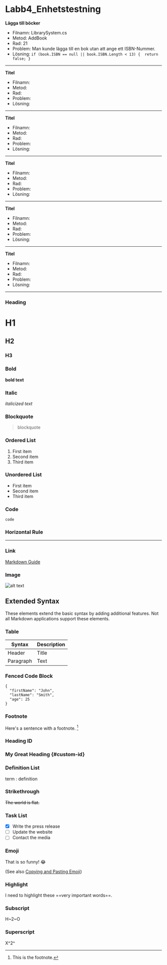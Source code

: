 # Labb4_Enhetstestning

**Lägga till böcker**
- Filnamn: LibrarySystem.cs
- Metod: AddBook
- Rad: 21
- Problem: Man kunde lägga till en bok utan att ange ett ISBN-Nummer.
- Lösning:
  `
  if (book.ISBN == null || book.ISBN.Length < 13)
{ 
    return false;
}
  `
---
**Titel**
- Filnamn:
- Metod:
- Rad: 
- Problem:
- Lösning:
---

**Titel**
- Filnamn:
- Metod:
- Rad: 
- Problem:
- Lösning:
---

**Titel**
- Filnamn:
- Metod:
- Rad: 
- Problem:
- Lösning:
---

**Titel**
- Filnamn:
- Metod:
- Rad: 
- Problem:
- Lösning:
---

**Titel**
- Filnamn:
- Metod:
- Rad: 
- Problem:
- Lösning:
---








### Heading

# H1
## H2
### H3

### Bold

**bold text**

### Italic

*italicized text*

### Blockquote

> blockquote

### Ordered List

1. First item
2. Second item
3. Third item

### Unordered List

- First item
- Second item
- Third item

### Code

`code`

### Horizontal Rule

---

### Link

[Markdown Guide](https://www.markdownguide.org)

### Image

![alt text](https://www.markdownguide.org/assets/images/tux.png)

## Extended Syntax

These elements extend the basic syntax by adding additional features. Not all Markdown applications support these elements.

### Table

| Syntax | Description |
| ----------- | ----------- |
| Header | Title |
| Paragraph | Text |

### Fenced Code Block

```
{
  "firstName": "John",
  "lastName": "Smith",
  "age": 25
}
```

### Footnote

Here's a sentence with a footnote. [^1]

[^1]: This is the footnote.

### Heading ID

### My Great Heading {#custom-id}

### Definition List

term
: definition

### Strikethrough

~~The world is flat.~~

### Task List

- [x] Write the press release
- [ ] Update the website
- [ ] Contact the media

### Emoji

That is so funny! :joy:

(See also [Copying and Pasting Emoji](https://www.markdownguide.org/extended-syntax/#copying-and-pasting-emoji))

### Highlight

I need to highlight these ==very important words==.

### Subscript

H~2~O

### Superscript

X^2^

